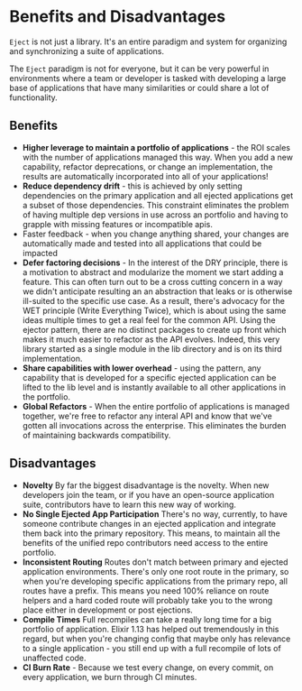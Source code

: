 # Benefits and Disadvantages

`Eject` is not just a library. It's an entire paradigm and system for organizing
and synchronizing a suite of applications.

The `Eject` paradigm is not for everyone, but it can be very powerful in
environments where a team or developer is tasked with developing a large base
of applications that have many similarities or could share a lot of
functionality.

## Benefits

- **Higher leverage to maintain a portfolio of applications** - the ROI scales
  with the number of applications managed this way. When you add a new
  capability, refactor deprecations, or change an implementation, the results
  are automatically incorporated into all of your applications!
- **Reduce dependency drift** - this is achieved by only setting dependencies
  on the primary application and all ejected applications get a subset of those
  dependencies. This constraint eliminates the problem of having multiple dep
  versions in use across an portfolio and having to grapple with missing
  features or incompatible apis.
- Faster feedback - when you change anything shared, your changes are
  automatically made and tested into all applications that could be impacted
- **Defer factoring decisions** - In the interest of the DRY principle, there
  is a motivation to abstract and modularize the moment we start adding a
  feature. This can often turn out to be a cross cutting concern in a way we
  didn't anticipate resulting an an abstraction that leaks or is otherwise
  ill-suited to the specific use case. As a result, there's advocacy for the
  WET principle (Write Everything Twice), which is about using the same ideas
  multiple times to get a real feel for the common API. Using the ejector
  pattern, there are no distinct packages to create up front which makes it
  much easier to refactor as the API evolves. Indeed, this very library started
  as a single module in the lib directory and is on its third implementation.
- **Share capabilities with lower overhead** - using the pattern, any
  capability that is developed for a specific ejected application can be lifted
  to the lib level and is instantly available to all other applications in the
  portfolio.
- **Global Refactors** - When the entire portfolio of applications is managed
  together, we're free to refactor any interal API and know that we've gotten
  all invocations across the enterprise. This eliminates the burden of
  maintaining backwards compatibility.

## Disadvantages

- **Novelty** By far the biggest disadvantage is the novelty. When new
  developers join the team, or if you have an open-source application suite,
  contributors have to learn this new way of working.
- **No Single Ejected App Participation** There's no way, currently, to have
  someone contribute changes in an ejected application and integrate them back
  into the primary repository. This means, to maintain all the benefits of the
  unified repo contributors need access to the entire portfolio.
- **Inconsistent Routing** Routes don't match between primary and ejected
  application environments. There's only one root route in the primary, so when
  you're developing specific applications from the primary repo, all routes
  have a prefix. This means you need 100% reliance on route helpers and a hard
  coded route will probably take you to the wrong place either in development
  or post ejections.
- **Compile Times** Full recompiles can take a really long time for a big
  portfolio of application. Elixir 1.13 has helped out tremendously in this
  regard, but when you're changing config that maybe only has relevance to a
  single application - you still end up with a full recompile of lots of
  unaffected code.
- **CI Burn Rate** - Because we test every change, on every commit, on every
  application, we burn through CI minutes.
